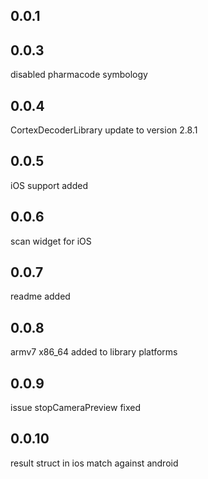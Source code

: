 ## 0.0.1

## 0.0.3

disabled pharmacode symbology

## 0.0.4

CortexDecoderLibrary update to version 2.8.1

## 0.0.5

iOS support added

## 0.0.6

scan widget for iOS

## 0.0.7

readme added

## 0.0.8

armv7 x86_64 added to library platforms

## 0.0.9

issue stopCameraPreview fixed

## 0.0.10

result struct in ios match against android
